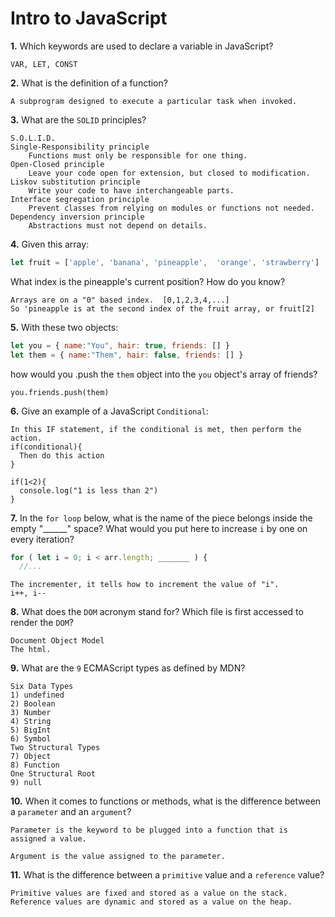# Intro to JavaScript

**1.** Which keywords are used to declare a variable in JavaScript?
<!-- enter you answer in the space below -->
```
VAR, LET, CONST
```
**2.** What is the definition of a function?
<!-- enter you answer in the space below -->
```
A subprogram designed to execute a particular task when invoked.
```
**3.** What are the `SOLID` principles?
<!-- enter you answer in the space below -->
```
S.O.L.I.D.
Single-Responsibility principle
    Functions must only be responsible for one thing.
Open-Closed principle
    Leave your code open for extension, but closed to modification.
Liskov substitution principle
    Write your code to have interchangeable parts.
Interface segregation principle
    Prevent classes from relying on modules or functions not needed.
Dependency inversion principle
    Abstractions must not depend on details.
```
**4.** Given this array: 
```js
let fruit = ['apple', 'banana', 'pineapple',  'orange', 'strawberry']
``` 
What index is the pineapple's current position? How do you know?
<!-- enter you answer in the space below -->
```
Arrays are on a "0" based index.  [0,1,2,3,4,...]
So 'pineapple is at the second index of the fruit array, or fruit[2]
```
**5.** With these two objects: 
```js
let you = { name:"You", hair: true, friends: [] }
let them = { name:"Them", hair: false, friends: [] }
```
how would you .push the `them` object into the `you` object's array of friends?
<!-- enter you answer in the space below -->
```
you.friends.push(them)
```

**6.** Give an example of a JavaScript `Conditional`:
<!-- enter you answer in the space below -->
```
In this IF statement, if the conditional is met, then perform the action.
if(conditional){
  Then do this action
}

if(1<2){
  console.log("1 is less than 2")
}
```
**7.** In the `for loop` below, what is the name of the piece belongs inside the empty "______" space? What would you put here to increase `i` by one on every iteration?
```js
for ( let i = 0; i < arr.length; _______ ) {
  //...
```
<!-- enter you answer in the space below -->
```
The incrementer, it tells how to increment the value of "i".
i++, i--
```
**8.** What does the `DOM` acronym stand for? Which file is first accessed to render the `DOM`?
<!-- enter you answer in the space below -->
```
Document Object Model
The html.
```

**9.** What are the `9` ECMAScript types as defined by MDN?
<!-- enter you answer in the space below -->
```
Six Data Types
1) undefined
2) Boolean
3) Number
4) String
5) BigInt
6) Symbol
Two Structural Types
7) Object
8) Function
One Structural Root
9) null
```
**10.** When it comes to functions or methods, what is the difference between a `parameter` and an `argument`?
<!-- enter you answer in the space below -->
```
Parameter is the keyword to be plugged into a function that is assigned a value.

Argument is the value assigned to the parameter.
```
**11.** What is the difference between a `primitive` value and a `reference` value?
<!-- enter you answer in the space below -->
```
Primitive values are fixed and stored as a value on the stack.
Reference values are dynamic and stored as a value on the heap.
```